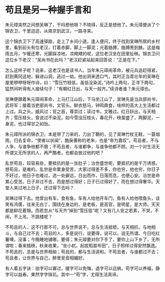 # 苟且是另一种握手言和

朱元璋突然之间想吴琳了，干吗想他呀？不晓得，反正是想他了。朱元璋便派了个锦衣卫，千里迢迢，从南京到武汉，一路寻来。 

这个锦衣卫下了高速驿路，走上了乡间小道，逢人便问，终于找到吴琳所居的乡村里，看到前头有位老汉，打着赤脚，脚上一脚泥；光着胳膊，胳膊黑到腋。这是梅雨五月，乍暖还寒，光脚踩凉地，凉飕飕的呢，这位老汉坐在田里扯秧。锦衣卫问这位乡下老汉：“吴尚书在此吗？”老汉赶紧站起来回答说：“正是在下。” 

怎么这样子呢？说来，这老汉也是读书人。当年朱元璋闹革命，被元兵追赶得紧，赶到黄冈这地，躲进山洞，逃过一劫。他出洞来透口气，其时正当青壮年的吴琳在屋里咿咿呀呀作诗，曰：“雪压竹枝低，虽低没染泥。”诗吟上两句，正寻下两句，猛然间听得有人接续句子：“有朝红日出，与天一般齐。”续诗者谁？朱元璋也。 

吴琳便跟着朱元璋闹革命，上马打江山后，下马坐江山了，吴琳先是当兵部尚书，武将军；接着当吏部尚书，文官头。鲜衣怒马，钟鸣鼎食，啥样的高大上生活都过上过。兵之头，威风过；官之首，尊崇过；读过书，文雅过。红日跃出，与天相齐；雪压枝头，曾说过不染泥。如今雪没压枝头，春花开，秧苗盛了，两脚泥，一身泥，也过得甘之如饴。 

朱元璋所派的锦衣卫，本是带了刀来的，刀出了鞘的，见了吴琳竹杖无鞋，一蓑烟雨，归去复命，“使者以状闻”，酷戾著称的老朱，也是“帝为嘉叹”。苟且者，不与人争，与谁争他都不屑；不苟且者，与谁都争，与谁争他都不顾。对一个对生活无所谓又无所求的人，再严酷者，也都会放过他的吧？ 

乱世苟且，较容易些，要抵抗的是一张肚子；治世盛世呢，要抵抗的是千万诱惑。想苟且，是难的。乱世是命累身受苦，大家过得差不多，你也穷，他也穷，你日子不好过，他日子也难过，选一处僻远，日出而作，日落而息，也便心安。治世是命累心受苦。日子非过不去，而是想过得好；日子已过得好了，而在想过得奢华。天堂人来过地上日子，还过得下去吗？ 

吴琳过得下去。他曾出有车，食有鱼，车有人给他开车门，鱼有人给他喂鱼头，谈笑有鸿儒，往来无白丁，围绕在身边的，是老板，是高官，是明星，是大师。天天都是鲜花着锦。而若忽从“与天齐”掉到“雪压低”呢？又有几人安之若素，不哭，不闹，不上吊，不跳楼呢？ 

不苟且的人，这不行那不可，总与世界说不，总与生活抵牾，与天相抗，与地相斗，与自己过不去；苟且的人，多是说行，说要得，说可以，说无所谓。今日吃红薯噢，没事；今晚睡地铺哪，要得；朱元璋要对你下手了，要你上山下乡了，无所谓啦；春来插秧，秋来收果，“坐小杌，起拔稻苗布田”，日子照样过得安然飘逸。不苟且的，总是与世界相拗；苟且的，都与生活讲和。不苟且者，与谁都过不去；苟且者，让世界与自己，醉里吴音相媚好。 

有人着五字诀：拙字可以寡过，缓字可以免悔，退字可以远祸，苟字可以养福，静字可以益寿。果然字字珠玑。其中一“苟”字，尤得生活真谛。